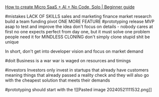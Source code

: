 [How to create Micro SaaS + AI + No Code, Solo | Beginner guide](https://www.youtube.com/watch?v=pbD0-o10EgM)

#mistakes
LACK OF SKILLS
	sales and marketing
	finance
	market research
	build a team
	funding
	pivot
ONE MORE FEATURE #prototyping 
	release MVP asap to test and improve the idea
	don't focus on details - nobody cares at first
	no one expects perfect from day one, but it must solve one problem people need it for
MINDLESS CLONING
	don't simply clone stupid shit
	be unique


In short, don't get into developer vision
and
focus on market demand

#doit 
Business is a war
war is waged on resources and timings

#investors
Investors only invest in startups that already have customers
meaning things that already passed a reality check
and they will also go with the cheapest solution that meets their demands

#prototyping should start with the 
![[Pasted image 20240521111532.png]]

